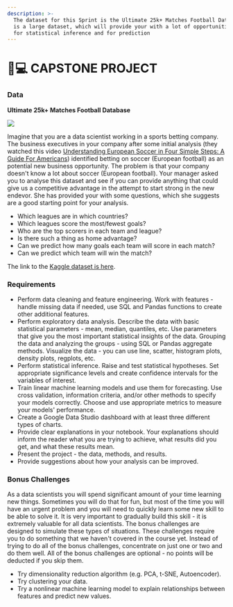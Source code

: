 ```yaml
---
description: >-
  The dataset for this Sprint is the Ultimate 25k+ Matches Football Database. It
  is a large dataset, which will provide your with a lot of opportunities both
  for statistical inference and for prediction
---
```


# 👨💻 CAPSTONE PROJECT

### Data <a href="#data" id="data"></a>

**Ultimate 25k+ Matches Football Database**

![](https://images.unsplash.com/photo-1489944440615-453fc2b6a9a9?ixlib=rb-1.2.1\&ixid=MnwxMjA3fDB8MHxwaG90by1wYWdlfHx8fGVufDB8fHx8\&auto=format\&fit=crop\&w=1482\&q=80)

Imagine that you are a data scientist working in a sports betting company. The business executives in your company after some initial analysis (they watched this video [Understanding European Soccer in Four Simple Steps: A Guide For Americans](https://www.youtube.com/watch?v=FZ4i3KX2CW4)) identified betting on soccer (European football) as an potential new business opportunity. The problem is that your company doesn't know a lot about soccer (European football). Your manager asked you to analyse this dataset and see if you can provide anything that could give us a competitive advantage in the attempt to start strong in the new endevor. She has provided your with some questions, which she suggests are a good starting point for your analysis.

* Which leagues are in which countries?
* Which leagues score the most/fewest goals?
* Who are the top scorers in each team and league?
* Is there such a thing as home advantage?
* Can we predict how many goals each team will score in each match?
* Can we predict which team will win the match?

The link to the [Kaggle dataset is here](https://www.kaggle.com/prajitdatta/ultimate-25k-matches-football-database-european).

### Requirements <a href="#requirements" id="requirements"></a>

* Perform data cleaning and feature engineering. Work with features - handle missing data if needed, use SQL and Pandas functions to create other additional features.
* Perform exploratory data analysis. Describe the data with basic statistical parameters - mean, median, quantiles, etc. Use parameters that give you the most important statistical insights of the data. Grouping the data and analyzing the groups - using SQL or Pandas aggregate methods. Visualize the data - you can use line, scatter, histogram plots, density plots, regplots, etc.
* Perform statistical inference. Raise and test statistical hypotheses. Set appropriate significance levels and create confidence intervals for the variables of interest.
* Train linear machine learning models and use them for forecasting. Use cross validation, information criteria, and/or other methods to specify your models correctly. Choose and use appropriate metrics to measure your models' performance.
* Create a Google Data Studio dashboard with at least three different types of charts.
* Provide clear explanations in your notebook. Your explanations should inform the reader what you are trying to achieve, what results did you get, and what these results mean.
* Present the project - the data, methods, and results.
* Provide suggestions about how your analysis can be improved.

### Bonus Challenges <a href="#bonus-challenges" id="bonus-challenges"></a>

As a data scientists you will spend significant amount of your time learning new things. Sometimes you will do that for fun, but most of the time you will have an urgent problem and you will need to quickly learn some new skill to be able to solve it. It is very important to gradually build this skill - it is extremely valuable for all data scientists. The bonus challenges are designed to simulate these types of situations. These challenges require you to do something that we haven't covered in the course yet. Instead of trying to do all of the bonus challenges, concentrate on just one or two and do them well. All of the bonus challenges are optional - no points will be deducted if you skip them.

* Try dimensionality reduction algorithm (e.g. PCA, t-SNE, Autoencoder).
* Try clustering your data.
* Try a nonlinear machine learning model to explain relationships between features and predict new values.

